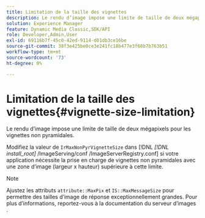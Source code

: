 ```yaml
---
title: Limitation de la taille des vignettes
description: Le rendu d’image impose une limite de taille de deux mégapixels pour les vignettes non pyramidales.
solution: Experience Manager
feature: Dynamic Media Classic,SDK/API
role: Developer,Admin,User
exl-id: 69116b7f-45c0-42ed-9114-d01db3ce16be
source-git-commit: 38f3e425be0ce3e241fc18b477e3f68b7b763b51
workflow-type: tm+mt
source-wordcount: '73'
ht-degree: 0%

---
```


# Limitation de la taille des vignettes{#vignette-size-limitation}

Le rendu d’image impose une limite de taille de deux mégapixels pour les vignettes non pyramidales.

Modifiez la valeur de `IrMaxNonPyrVignetteSize` dans [!DNL *[!DNL install_root]* /ImageServing/conf /ImageServerRegistry.conf] si votre application nécessite la prise en charge de vignettes non pyramidales avec une zone d’image (largeur x hauteur) supérieure à cette limite.

>[!NOTE]
>
>Ajustez les attributs `attribute::MaxPix` et `IS::MaxMessageSize` pour permettre des tailles d’image de réponse exceptionnellement grandes. Pour plus d’informations, reportez-vous à la documentation du serveur d’images .
